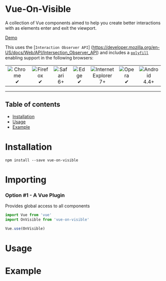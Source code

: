 # Vue-On-Visible

A collection of Vue components aimed to help you create better interactions with as elements enter and exit the viewport.

[Demo](https://adrienhobbs.github.io/vue-on-visible/)

This uses the [`Interaction Observer API`] (https://developer.mozilla.org/en-US/docs/Web/API/Intersection_Observer_API) and includes a [`polyfill`](https://github.com/w3c/IntersectionObserver/blob/master/polyfill/README.md) enabling support in the following browsers:
<table>
  <tr>
    <td align="center">
      <img src="https://raw.github.com/alrra/browser-logos/39.2.2/src/chrome/chrome_48x48.png" alt="Chrome"><br>
      ✔
    </td>
    <td align="center">
      <img src="https://raw.github.com/alrra/browser-logos/39.2.2/src/firefox/firefox_48x48.png" alt="Firefox"><br>
      ✔
    </td>
    <td align="center">
      <img src="https://raw.github.com/alrra/browser-logos/39.2.2/src/safari/safari_48x48.png" alt="Safari"><br>
      6+
    </td>
    <td align="center">
      <img src="https://raw.github.com/alrra/browser-logos/39.2.2/src/edge/edge_48x48.png" alt="Edge"><br>
      ✔
    </td>
    <td align="center">
      <img src="https://raw.github.com/alrra/browser-logos/39.2.2/src/archive/internet-explorer_7-8/internet-explorer_7-8_48x48.png" alt="Internet Explorer"><br>
      7+
    </td>
    <td align="center">
      <img src="https://raw.github.com/alrra/browser-logos/39.2.2/src/opera/opera_48x48.png" alt="Opera"><br>
      ✔
    </td>
    <td align="center">
      <img src="https://raw.github.com/alrra/browser-logos/39.2.2/src/android/android_48x48.png" alt="Android"><br>
      4.4+
    </td>
  </tr>
</table>


---

## Table of contents

- [Installation](#installation)
- [Usage](#usage)
- [Example](#example)

# Installation

```
npm install --save vue-on-visible
```

# Importing
### Option #1 - A Vue Plugin
Provides global access to all components

```javascript
import Vue from 'vue'
import OnVisible from 'vue-on-visible'

Vue.use(OnVisible)

```

# Usage

# Example
